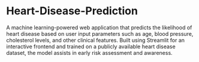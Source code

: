 # Heart-Disease-Prediction
A machine learning-powered web application that predicts the likelihood of heart disease based on user input parameters such as age, blood pressure, cholesterol levels, and other clinical features.
Built using Streamlit for an interactive frontend and trained on a publicly available heart disease dataset, the model assists in early risk assessment and awareness.
